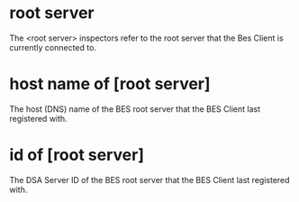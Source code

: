 # root server

The &lt;root server&gt; inspectors refer to the root server that the Bes Client is currently connected to.

# host name of [root server]

The host (DNS) name of the BES root server that the BES Client last registered with.

# id of [root server]

The DSA Server ID of the BES root server that the BES Client last registered with.
